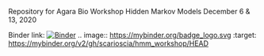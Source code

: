 Repository for Agara Bio Workshop 
Hidden Markov Models 
December 6 & 13, 2020 

Binder link: 
[![Binder](https://mybinder.org/badge_logo.svg)](https://mybinder.org/v2/gh/scarioscia/hmm_workshop/HEAD)
.. image:: https://mybinder.org/badge_logo.svg
 :target: https://mybinder.org/v2/gh/scarioscia/hmm_workshop/HEAD